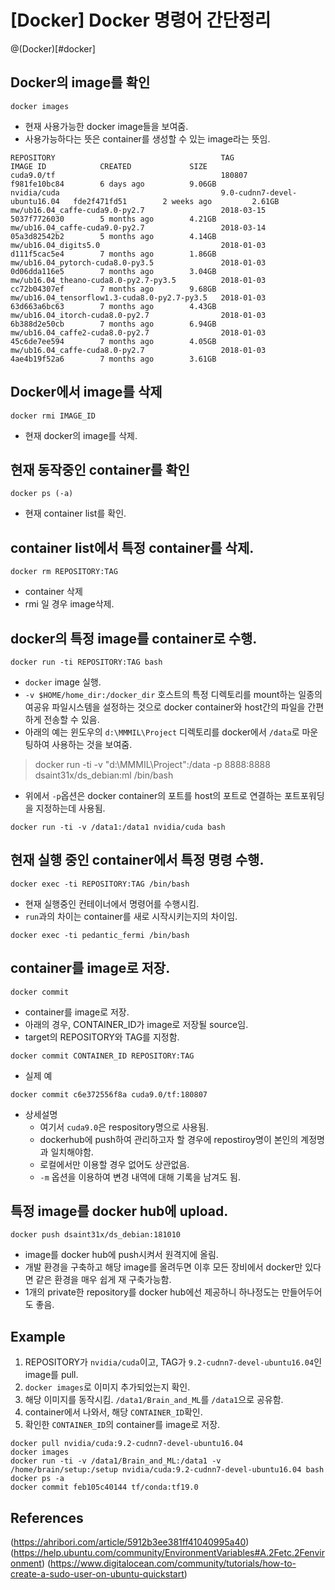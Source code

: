 # [Docker] Docker 명령어 간단정리
@(Docker)[#docker]

## Docker의 image를 확인
`docker images` 
* 현재 사용가능한 docker image들을 보여줌.
* 사용가능하다는 뜻은 container를 생성할 수 있는 image라는 뜻임.
```
REPOSITORY                                     TAG                            IMAGE ID            CREATED             SIZE
cuda9.0/tf                                     180807                         f981fe10bc84        6 days ago          9.06GB
nvidia/cuda                                    9.0-cudnn7-devel-ubuntu16.04   fde2f471fd51        2 weeks ago         2.61GB
mw/ub16.04_caffe-cuda9.0-py2.7                 2018-03-15                     5037f7726030        5 months ago        4.21GB
mw/ub16.04_caffe-cuda9.0-py2.7                 2018-03-14                     05a3d82542b2        5 months ago        4.14GB
mw/ub16.04_digits5.0                           2018-01-03                     d111f5cac5e4        7 months ago        1.86GB
mw/ub16.04_pytorch-cuda8.0-py3.5               2018-01-03                     0d06dda116e5        7 months ago        3.04GB
mw/ub16.04_theano-cuda8.0-py2.7-py3.5          2018-01-03                     cc72b04307ef        7 months ago        9.68GB
mw/ub16.04_tensorflow1.3-cuda8.0-py2.7-py3.5   2018-01-03                     63d663a6bc63        7 months ago        4.43GB
mw/ub16.04_itorch-cuda8.0-py2.7                2018-01-03                     6b388d2e50cb        7 months ago        6.94GB
mw/ub16.04_caffe2-cuda8.0-py2.7                2018-01-03                     45c6de7ee594        7 months ago        4.05GB
mw/ub16.04_caffe-cuda8.0-py2.7                 2018-01-03                     4ae4b19f52a6        7 months ago        3.61GB
```

## Docker에서 image를 삭제
`docker rmi IMAGE_ID`
* 현재 docker의 image를 삭제.

## 현재 동작중인 container를 확인
`docker ps (-a)`
* 현재 container list를 확인.

## container list에서 특정 container를 삭제.
`docker rm REPOSITORY:TAG`
* container 삭제
* rmi 일 경우 image삭제.

## docker의 특정 image를 container로 수행.
`docker run -ti REPOSITORY:TAG bash`
* `docker` image 실행.
* `-v $HOME/home_dir:/docker_dir` 호스트의 특정 디렉토리를 mount하는 일종의 여공유 파일시스템을 설정하는 것으로 docker container와 host간의 파일을 간편하게 전송할 수 있음.
* 아래의 예는 윈도우의 `d:\MMMIL\Project` 디렉토리를 docker에서 `/data`로 마운팅하여 사용하는 것을 보여줌. 
> docker run -ti -v "d:\MMMIL\Project":/data -p 8888:8888 dsaint31x/ds_debian:ml /bin/bash
* 위에서 `-p`옵션은 docker container의 포트를 host의 포트로 연결하는 포트포워딩을 지정하는데 사용됨.

```
docker run -ti -v /data1:/data1 nvidia/cuda bash
```

## 현재 실행 중인 container에서 특정 명령 수행.
`docker exec -ti REPOSITORY:TAG /bin/bash`
* 현재 실행중인 컨테이너에서 명령어를 수행시킴.
* `run`과의 차이는 container를 새로 시작시키는지의 차이임.
```
docker exec -ti pedantic_fermi /bin/bash
```

## container를 image로 저장.
`docker commit`
* container를 image로 저장.
* 아래의 경우, CONTAINER_ID가 image로 저장될 source임.
* target의 REPOSITORY와 TAG를 지정함.
```
docker commit CONTAINER_ID REPOSITORY:TAG
```
* 실제 예
```
docker commit c6e372556f8a cuda9.0/tf:180807
```
* 상세설명
   * 여기서 `cuda9.0`은 respository명으로 사용됨.
   * dockerhub에 push하여 관리하고자 할 경우에 repostiroy명이 본인의 계정명과 일치해야함.
   * 로컬에서만 이용할 경우 없어도 상관없음.
   * `-m` 옵션을 이용하여 변경 내역에 대해 기록을 남겨도 됨.

## 특정 image를 docker hub에 upload.
`docker push dsaint31x/ds_debian:181010`

* image를 docker hub에 push시켜서 원격지에 올림.
* 개발 환경을 구축하고 해당 image를 올려두면 이후 모든 장비에서 docker만 있다면 같은 환경을 매우 쉽게 재 구축가능함.
* 1개의 private한 repository를 docker hub에선 제공하니 하나정도는 만들어두어도 좋음. 


## Example

1. REPOSITORY가 `nvidia/cuda`이고, TAG가 `9.2-cudnn7-devel-ubuntu16.04`인 image를 pull.
2. `docker images`로 이미지 추가되었는지 확인.
3. 해당 이미지를 동작시킴. `/data1/Brain_and_ML`를 `/data1`으로 공유함.
4. container에서 나와서, 해당 `CONTAINER_ID`확인.
5. 확인한 `CONTAINER_ID`의 container를 image로 저장.
```
docker pull nvidia/cuda:9.2-cudnn7-devel-ubuntu16.04
docker images
docker run -ti -v /data1/Brain_and_ML:/data1 -v /home/brain/setup:/setup nvidia/cuda:9.2-cudnn7-devel-ubuntu16.04 bash
docker ps -a
docker commit feb105c40144 tf/conda:tf19.0
```

## References
(https://ahribori.com/article/5912b3ee381ff41040995a40)
(https://help.ubuntu.com/community/EnvironmentVariables#A.2Fetc.2Fenvironment)
(https://www.digitalocean.com/community/tutorials/how-to-create-a-sudo-user-on-ubuntu-quickstart)